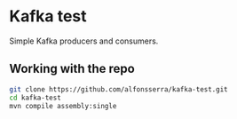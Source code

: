 # Kafka test

Simple Kafka producers and consumers.

## Working with the repo


```bash
git clone https://github.com/alfonsserra/kafka-test.git
cd kafka-test
mvn compile assembly:single
```

